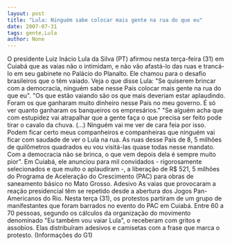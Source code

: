 ```yaml
---
layout: post
title: "Lula: Ninguém sabe colocar mais gente na rua do que eu"
date: 2007-07-31
tags: gente,Lula
author: None
---
```

O presidente Luiz In&aacute;cio Lula da Silva (PT)&nbsp;afirmou&nbsp;nesta ter&ccedil;a-feira (31)&nbsp;em Cuiab&aacute; que as vaias n&atilde;o o intimidam, e n&atilde;o v&atilde;o afast&aacute;-lo das ruas e tranc&aacute;-lo em seu gabinete no Pal&aacute;cio do Planalto. Ele chamou para o desafio brasileiros que o t&ecirc;m vaiado.
Veja o que disse Lula:
&quot;Se quiserem brincar com a democracia, ningu&eacute;m sabe nesse Pa&iacute;s colocar mais gente na rua do que eu&quot;.
&quot;Os que est&atilde;o vaiando s&atilde;o os que mais deveriam estar aplaudindo. Foram os que ganharam muito dinheiro nesse Pa&iacute;s no meu governo. &Eacute; s&oacute; ver quanto ganharam os banqueiros os empres&aacute;rios.&quot;
&quot;Se algu&eacute;m acha que com estupidez vai atrapalhar que a gente fa&ccedil;a o que precisa ser feito pode tirar o cavalo da chuva. (...) Ningu&eacute;m vai me ver de cara feia por isso. Podem ficar certo meus companheiros e companheiras que ningu&eacute;m vai ficar com saudade de ver o Lula na rua. As ruas desse Pa&iacute;s de 8, 5 milh&otilde;es de quil&ocirc;metros quadrados eu vou visit&aacute;-las quase todas nesse mandato. Com a democracia n&atilde;o se brinca, o que vem depois dela &eacute; sempre muito pior&quot;.
Em Cuiab&aacute;, ele&nbsp;anunciou para mil convidados - rigorosamente selecionados e que muito o aplaudiram -, a libera&ccedil;&atilde;o de R$ 521, 5 milh&otilde;es do Programa de Acelera&ccedil;&atilde;o do Crescimento (PAC) para obras de saneamento b&aacute;sico no Mato Grosso.
Adesivo
As vaias que&nbsp;provocaram a rea&ccedil;&atilde;o presidencial t&ecirc;m se repetido desde a abertura dos Jogos Pan-Americanos do Rio. Nesta ter&ccedil;a (31), os protestos partiram de um grupo de manifestantes que foram barrados&nbsp;no evento do PAC em Cuiab&aacute;.&nbsp;Entre 60 a 70 pessoas, segundo os c&aacute;lculos da organiza&ccedil;&atilde;o do movimento denominado &quot;Eu tamb&eacute;m vou vaiar Lula&quot;, o receberam com gritos e assobios. Elas distribu&iacute;ram adesivos e camisetas com a frase que marca o protesto.
(Informa&ccedil;&otilde;es do G1) 